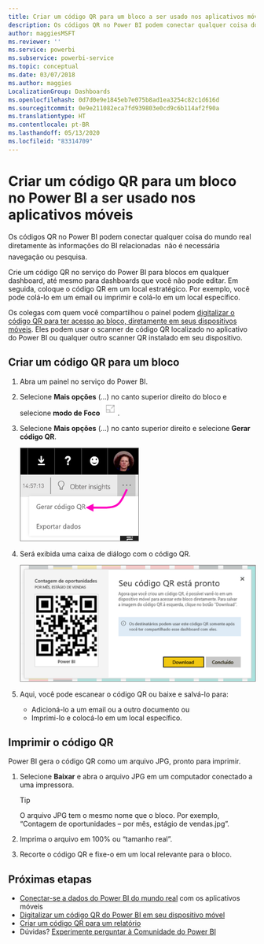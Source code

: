 ```yaml
---
title: Criar um código QR para um bloco a ser usado nos aplicativos móveis do Power BI
description: Os códigos QR no Power BI podem conectar qualquer coisa do mundo real diretamente às informações do BI relacionadas no aplicativo móvel Power BI, não sendo necessária pesquisa.
author: maggiesMSFT
ms.reviewer: ''
ms.service: powerbi
ms.subservice: powerbi-service
ms.topic: conceptual
ms.date: 03/07/2018
ms.author: maggies
LocalizationGroup: Dashboards
ms.openlocfilehash: 0d7d0e9e1845eb7e075b8ad1ea3254c82c1d616d
ms.sourcegitcommit: 0e9e211082eca7fd939803e0cd9c6b114af2f90a
ms.translationtype: HT
ms.contentlocale: pt-BR
ms.lasthandoff: 05/13/2020
ms.locfileid: "83314709"
---
```

# <a name="create-a-qr-code-for-a-tile-in-power-bi-to-use-in-the-mobile-apps"></a>Criar um código QR para um bloco no Power BI a ser usado nos aplicativos móveis
Os códigos QR no Power BI podem conectar qualquer coisa do mundo real diretamente às informações do BI relacionadas &#151; não é necessária navegação ou pesquisa.

Crie um código QR no serviço do Power BI para blocos em qualquer dashboard, até mesmo para dashboards que você não pode editar. Em seguida, coloque o código QR em um local estratégico. Por exemplo, você pode colá-lo em um email ou imprimir e colá-lo em um local específico. 

Os colegas com quem você compartilhou o painel podem [digitalizar o código QR para ter acesso ao bloco, diretamente em seus dispositivos móveis](../consumer/mobile/mobile-apps-qr-code.md). Eles podem usar o scanner de código QR localizado no aplicativo do Power BI ou qualquer outro scanner QR instalado em seu dispositivo.


## <a name="create-a-qr-code-for-a-tile"></a>Criar um código QR para um bloco
1. Abra um painel no serviço do Power BI.
2. Selecione **Mais opções** (...) no canto superior direito do bloco e selecione **modo de Foco** ![](media/service-create-qr-code-for-tile/fullscreen-icon.jpg).
3. Selecione **Mais opções** (...) no canto superior direito e selecione **Gerar código QR**. 
   
    ![](media/service-create-qr-code-for-tile/power-bi-create-qr-code-tile.png)
4. Será exibida uma caixa de diálogo com o código QR. 
   
    ![](media/service-create-qr-code-for-tile/pbi_qrcode_opportunity_count.png)
5. Aqui, você pode escanear o código QR ou baixe e salvá-lo para: 
   
   * Adicioná-lo a um email ou a outro documento ou 
   * Imprimi-lo e colocá-lo em um local específico. 

## <a name="print-the-qr-code"></a>Imprimir o código QR
Power BI gera o código QR como um arquivo JPG, pronto para imprimir. 

1. Selecione **Baixar** e abra o arquivo JPG em um computador conectado a uma impressora.  
   
   > [!TIP]
   > O arquivo JPG tem o mesmo nome que o bloco. Por exemplo, “Contagem de oportunidades – por mês, estágio de vendas.jpg”.
   > 
   > 
2. Imprima o arquivo em 100% ou “tamanho real”.  
3. Recorte o código QR e fixe-o em um local relevante para o bloco. 

## <a name="next-steps"></a>Próximas etapas
* [Conectar-se a dados do Power BI do mundo real](../consumer/mobile/mobile-apps-data-in-real-world-context.md) com os aplicativos móveis
* [Digitalizar um código QR do Power BI em seu dispositivo móvel](../consumer/mobile/mobile-apps-qr-code.md)
* [Criar um código QR para um relatório](service-create-qr-code-for-report.md)
* Dúvidas? [Experimente perguntar à Comunidade do Power BI](https://community.powerbi.com/)
